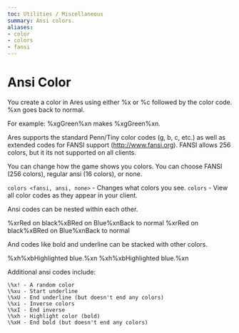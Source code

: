 ```yaml
---
toc: Utilities / Miscellaneous
summary: Ansi colors.
aliases:
- color
- colors
- fansi
---
```

# Ansi Color
You create a color in Ares using either \%x or \%c followed by the color code.  \%xn goes back to normal.  

For example: \%xgGreen\%xn makes %xgGreen%xn.  

Ares supports the standard Penn/Tiny color codes (g, b, c, etc.) as well as extended codes for FANSI support (http://www.fansi.org).  FANSI allows 256 colors, but it its not supported on all clients.

You can change how the game shows you colors.  You can choose FANSI (256 colors), regular ansi (16 colors), or none.

`colors <fansi, ansi, none>` - Changes what colors you see.
`colors` - View all color codes as they appear in your client.

Ansi codes can be nested within each other.

  \%xrRed on black\%xBRed on Blue\%xnBack to normal
  %xrRed on black%xBRed on Blue%xnBack to normal

And codes like bold and underline can be stacked with other colors.

  \%xh\%xbHighlighted blue.\%xn
  %xh%xbHighlighted blue.%xn

Additional ansi codes include:

    \%x! - A random color
    \%xu - Start underline
    \%xU - End underline (but doesn't end any colors)
    \%xi - Inverse colors
    \%xI - End inverse
    \%xh - Highlight color (bold)
    \%xH - End bold (but doesn't end any colors)
